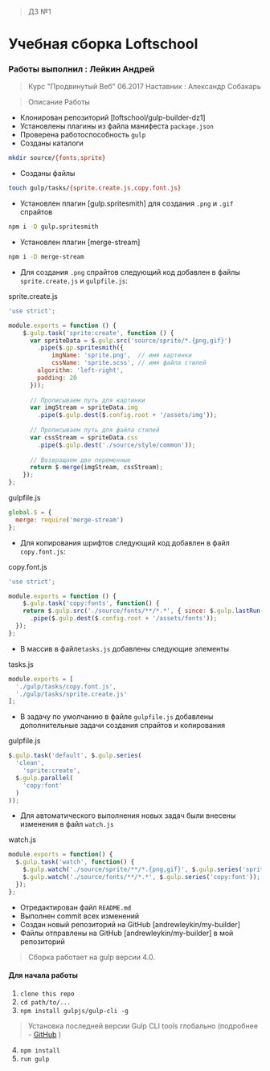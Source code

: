 > ДЗ №1

# Учебная сборка Loftschool


### Работы выполнил : Лейкин Андрей
>Курс "Продвинутый Веб" 06.2017
>Наставник : Александр Собакарь

>Описание Работы

- Клонирован репозиторий [loftschool/gulp-builder-dz1]
- Установлены плагины из файла манифеста `package.json`
- Проверена работоспособность `gulp`
- Созданы каталоги
```bash
mkdir source/{fonts,sprite}
```
- Созданы файлы
```bash
touch gulp/tasks/{sprite.create.js,copy.font.js}
```
- Установлен плагин [gulp.spritesmith] для создания `.png` и `.gif` спрайтов
```bash
npm i -D gulp.spritesmith
```
- Установлен плагин [merge-stream]
```bash
npm i -D merge-stream
```
- Для создания `.png` спрайтов следующий код добавлен в файлы `sprite.create.js` и `gulpfile.js`:

sprite.create.js
```js
'use strict';

module.exports = function () {
	$.gulp.task('sprite:create', function () {
	  var spriteData = $.gulp.src('source/sprite/*.{png,gif}')
		.pipe($.gp.spritesmith({
			imgName: 'sprite.png',	// имя картинки
			cssName: 'sprite.scss',	// имя файла стилей
	  	algorithm: 'left-right',
      	padding: 20
	  }));
	
	  // Прописываем путь для картинки
	  var imgStream = spriteData.img
		.pipe($.gulp.dest($.config.root + '/assets/img'));
		
	  // Прописываем путь для файла стилей
	  var cssStream = spriteData.css
		.pipe($.gulp.dest('./source/style/common'));
	 
	  // Возвращаем две переменные
	  return $.merge(imgStream, cssStream);
	});
};

```

gulpfile.js
```js
global.$ = {
  merge: require('merge-stream')
};
```

- Для копирования шрифтов следующий код добавлен в файл `copy.font.js`:

copy.font.js
```js
'use strict';

module.exports = function () {
	$.gulp.task('copy:fonts', function() {
    return $.gulp.src('./source/fonts/**/*.*', { since: $.gulp.lastRun('copy:fonts') }) // копируем только вновь добавленные шрифты
      .pipe($.gulp.dest($.config.root + '/assets/fonts'));
  });
};
```

- В массив в файле`tasks.js` добавлены следующие элементы

tasks.js

```js
module.exports = [
  './gulp/tasks/copy.font.js',
  './gulp/tasks/sprite.create.js'
];
```

- В задачу по умолчанию в файле `gulpfile.js` добавлены дополнительные задачи создания спрайтов и копирования

gulpfile.js
```js
$.gulp.task('default', $.gulp.series(
  'clean',
	'sprite:create',
  $.gulp.parallel(
    'copy:font'
  )
));
```

- Для автоматического выполнения новых задач были внесены изменения в файл `watch.js`

watch.js
```js
module.exports = function() {
  $.gulp.task('watch', function() {
    $.gulp.watch('./source/sprite/**/*.{png,gif}', $.gulp.series('sprite:create'));
    $.gulp.watch('./source/fonts/**/*.*', $.gulp.series('copy:font'));
  });
};
```
- Отредактирован файл `README.md`
- Выполнен commit всех изменений
- Создан новый репозиторий на GitHub [andrewleykin/my-builder]
- Файлы отправлены на GitHub [andrewleykin/my-builder] в мой репозиторий




> Сборка работает на gulp версии 4.0. 
#### Для начала работы

1. ```clone this repo```
2. ```cd path/to/...```
3. ```npm install gulpjs/gulp-cli -g```  
> Установка последней версии Gulp CLI tools глобально (подробнее - [GitHub](https://github.com/gulpjs/gulp/blob/4.0/docs/getting-started.md) )

4. ```npm install```
6. ```run gulp``` 

